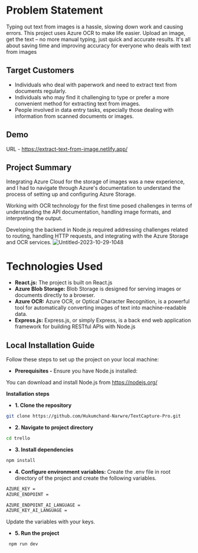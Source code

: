 # Problem Statement

Typing out text from images is a hassle, slowing down work and causing errors. This project uses Azure OCR to make life easier. Upload an image, get the text – no more manual typing, just quick and accurate results. It's all about saving time and improving accuracy for everyone who deals with text from images

## Target Customers

- Individuals who deal with paperwork and need to extract text from documents regularly.
- Individuals who may find it challenging to type or prefer a more convenient method for extracting text from images.
- People involved in data entry tasks, especially those dealing with information from scanned documents or images.

## Demo

URL - https://extract-text-from-image.netlify.app/

## Project Summary

Integrating Azure Cloud for the storage of images was a new experience, and I had to navigate through Azure's documentation to understand the process of setting up and configuring Azure Storage.

Working with OCR technology for the first time posed challenges in terms of understanding the API documentation, handling image formats, and interpreting the output.

Developing the backend in Node.js required addressing challenges related to routing, handling HTTP requests, and integrating with the Azure Storage and OCR services.
![Untitled-2023-10-29-1048](https://github.com/Hukumchand-Narwre/Extract-Text-FromI-mage-frontend/assets/85044429/ee2f2c55-acb2-40ca-b73c-5cfa80f54aa1)

# Technologies Used

- **React.js:** The project is built on React.js
- **Azure Blob Storage:** Blob Storage is designed for serving images or documents directly to a browser.
- **Azure OCR:** Azure OCR, or Optical Character Recognition, is a powerful tool for automatically converting images of text into machine-readable data.
- **Express.js:** Express.js, or simply Express, is a back end web application framework for building RESTful APIs with Node.js

## Local Installation Guide

Follow these steps to set up the project on your local machine:

- **Prerequisites -**
Ensure you have Node.js installed:

You can download and install Node.js from https://nodejs.org/

**Installation steps**
- **1. Clone the repository**
```bash
git clone https://github.com/Hukumchand-Narwre/TextCapture-Pro.git
```
- **2. Navigate to project directory**
```bash
cd trello
```
- **3. Install dependencies**
```bash
npm install
```
- **4. Configure environment variables:**
Create the .env file in root directory of the project  and create the following variables.
```bash
AZURE_KEY = 
AZURE_ENDPOINT =

AZURE_ENDPOINT_AI_LANGUAGE = 
AZURE_KEY_AI_LANGUAGE = 
```
Update the variables with your keys.
- **5. Run the project**
```bash
 npm run dev
```

